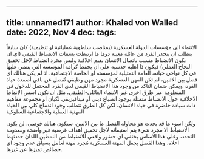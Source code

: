 
---
title: unnamed171
author: Khaled von Walled
date: 2022, Nov 4
dec:
tags:
---
الانتماء الى مؤسسات الدولة العسكرية (بمناصب سلطوية عملياتية او تنظيمية) كان سابقاً يتطلب ان ينحدر الفرد من عائلة معينة دوما ما ارتبطت بسمات الانضباط القيمي (اي ان يكون الانضباط مسبب باتصال الانسان بقيم اخلاقية وليس مجرد انضباط لاجل تحقيق النجاح العملي) فيكون ذا اهلية حدسية على ان يحفظ كرامة المؤسسة التي ينتمي عليها في كل نواحي حياته، العامة التمثيلية لمؤسسته او الخاصة الاجتماعية، اذ لم يكن هنالك اي فصل بين الاثنين، لم تكن المهن العسكرية مجرد مهن وظيفي تُفصل عن باقي أصعدة حياة الفرد، ويمكن ضمان التاكد من وجود هذا الانضباط القيمي لدى الفرد المحتمل للدخول في المنظومة عبر طرق اخرى غير الانتماء العائلي-الطبقي، مثل ان تكون اسس الانماط الاخلاقية حول الانضباط متمثلة بوجود انصياع ديني او ميتافيزيقي لكيان او مجموعة مفاهيم ذات سيادة حاضرة في حياة الانسان، لكن كل الطرق تتطلب وجود اندماج كلي بين الحياة المهنية العملية والاجتماعية السلوكية

ولكن اسوء ما قد يحدث هو محاولة الفصل ما بين الاثنين، ستكون هنالك فوضى، لن يكون الانضباط الا مجرد شيء يتم استيفائه لاجل تحقيق اهداف غرضية غير واضحة ومعدومة التحدد، وعلى هذا الاساس يختفي اي حضور واقعي للانضباط من النمطين اللذان حددتهما اعلاه، وهذا الفصل يجعل المهنة العسكرية مُجرد مهنة تُعامل بسياق عدم وجود اي خصائص تميزها عن غيرها.


